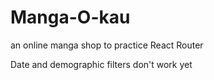 # Manga-O-kau
an online manga shop to practice React Router

Date and demographic filters don't work yet
